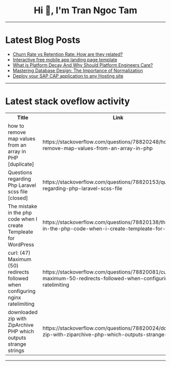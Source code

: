 <h1 align="center">Hi 👋, I'm Tran Ngoc Tam</h1>

---

# Latest Blog Posts 
<!-- BLOG-POST-LIST:START -->
- [Churn Rate vs Retention Rate: How are they related?](https://dev.to/farwa/churn-rate-vs-retention-rate-how-are-they-related-4nin)
- [Interactive free mobile app landing page template](https://dev.to/paul_freeman/interactive-free-mobile-app-landing-page-template-4c9a)
- [What is Platform Decay And Why Should Platform Engineers Care?](https://dev.to/danielbryantuk/what-is-platform-decay-and-why-should-platform-engineers-care-12o9)
- [Mastering Database Design: The Importance of Normalization](https://dev.to/helloworldttj/mastering-database-design-the-importance-of-normalization-1335)
- [Deploy your SAP CAP application to any Hosting site](https://dev.to/amarjit/deploy-your-sap-cap-application-to-any-hosting-site-4l4h)
<!-- BLOG-POST-LIST:END -->

---

# Latest stack oveflow activity
<table>
  <tr><th>Title</th><th>Link</th></tr>
  <!-- STACKOVERFLOW:START --><tr><td>how to remove map values from an array in PHP [duplicate]</td><td>https://stackoverflow.com/questions/78820248/how-to-remove-map-values-from-an-array-in-php</td></tr><tr><td>Questions regarding Php Laravel scss file [closed]</td><td>https://stackoverflow.com/questions/78820153/questions-regarding-php-laravel-scss-file</td></tr><tr><td>The mistake in the php code when I create Templeate for WordPress</td><td>https://stackoverflow.com/questions/78820138/the-mistake-in-the-php-code-when-i-create-templeate-for-wordpress</td></tr><tr><td>curl: &lpar;47&rpar; Maximum &lpar;50&rpar; redirects followed when configuring nginx ratelimiting</td><td>https://stackoverflow.com/questions/78820081/curl-47-maximum-50-redirects-followed-when-configuring-nginx-ratelimiting</td></tr><tr><td>downloaded zip with ZipArchive PHP which outputs strange strings</td><td>https://stackoverflow.com/questions/78820024/downloaded-zip-with-ziparchive-php-which-outputs-strange-strings</td></tr><!-- STACKOVERFLOW:END -->
</table>

---


